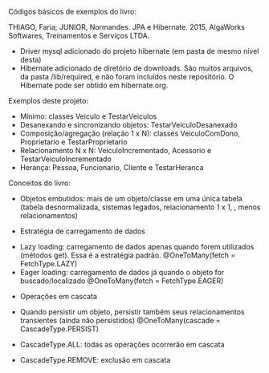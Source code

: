 Códigos básicos de exemplos do livro:

THIAGO, Faria; JUNIOR, Normandes. JPA e Hibernate. 2015, AlgaWorks Softwares, Treinamentos e Serviços LTDA.

* Driver mysql adicionado do projeto hibernate (em pasta de mesmo nível desta)
* Hibernate adicionado de diretório de downloads. São muitos arquivos, da pasta /lib/required, e não foram incluídos neste repositório. O Hibernate pode ser obtido em hibernate.org.

Exemplos deste projeto:

* Mínimo: classes Veiculo e TestarVeiculos
* Desanexando e sincronizando objetos: TestarVeiculoDesanexado
* Composição/agregação (relação 1 x N): classes VeiculoComDono, Proprietario e TestarProprietario
* Relacionamento N x N: VeiculoIncrementado, Acessorio e TestarVeiculoIncrementado
* Herança: Pessoa, Funcionario, Cliente e TestarHeranca

Conceitos do livro: 

* Objetos embutidos: mais de um objeto/classe em uma única tabela (tabela desnormalizada, sistemas legados, relacionamento 1 x 1, , menos relacionamentos)

* Estratégia de carregamento de dados
- Lazy loading: carregamento de dados apenas quando forem utilizados (métodos get). Essa é a estratégia padrão.
@OneToMany(fetch = FetchType.LAZY)
- Eager loading: carregamento de dados já quando o objeto for buscado/localizado
@OneToMany(fetch = FetchType.EAGER)

* Operações em cascata

- Quando persistir um objeto, persistir também seus relacionamentos transientes (ainda não persistidos)
@OneToMany(cascade = CascadeType.PERSIST)

- CascadeType.ALL: todas as operações ocorrerão em cascata

- CascadeType.REMOVE: exclusão em cascata


